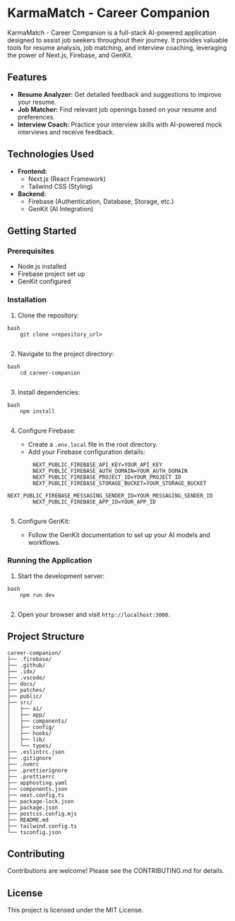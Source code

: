 # KarmaMatch - Career Companion

KarmaMatch - Career Companion is a full-stack AI-powered application designed to assist job seekers throughout their journey. It provides valuable tools for resume analysis, job matching, and interview coaching, leveraging the power of Next.js, Firebase, and GenKit.

## Features

*   **Resume Analyzer:** Get detailed feedback and suggestions to improve your resume.
*   **Job Matcher:** Find relevant job openings based on your resume and preferences.
*   **Interview Coach:** Practice your interview skills with AI-powered mock interviews and receive feedback.

## Technologies Used

*   **Frontend:**
    *   Next.js (React Framework)
    *   Tailwind CSS (Styling)
*   **Backend:**
    *   Firebase (Authentication, Database, Storage, etc.)
    *   GenKit (AI Integration)

## Getting Started

### Prerequisites

*   Node.js installed
*   Firebase project set up
*   GenKit configured

### Installation

1. Clone the repository:
```
bash
    git clone <repository_url>
    
```
2.  Navigate to the project directory:
```
bash
    cd career-companion
    
```
3.  Install dependencies:
```
bash
    npm install
    
```
4.  Configure Firebase:

    *   Create a `.env.local` file in the root directory.
    *   Add your Firebase configuration details:
```
        NEXT_PUBLIC_FIREBASE_API_KEY=YOUR_API_KEY
        NEXT_PUBLIC_FIREBASE_AUTH_DOMAIN=YOUR_AUTH_DOMAIN
        NEXT_PUBLIC_FIREBASE_PROJECT_ID=YOUR_PROJECT_ID
        NEXT_PUBLIC_FIREBASE_STORAGE_BUCKET=YOUR_STORAGE_BUCKET
        NEXT_PUBLIC_FIREBASE_MESSAGING_SENDER_ID=YOUR_MESSAGING_SENDER_ID
        NEXT_PUBLIC_FIREBASE_APP_ID=YOUR_APP_ID
        
```
5.  Configure GenKit:

    *   Follow the GenKit documentation to set up your AI models and workflows.

### Running the Application

1.  Start the development server:
```
bash
    npm run dev
    
```
2.  Open your browser and visit `http://localhost:3000`.

## Project Structure
```
career-companion/
├── .firebase/
├── .github/
├── .idx/
├── .vscode/
├── docs/
├── patches/
├── public/
├── src/
│   ├── ai/
│   ├── app/
│   ├── components/
│   ├── config/
│   ├── hooks/
│   ├── lib/
│   └── types/
├── .eslintrc.json
├── .gitignore
├── .nvmrc
├── .prettierignore
├── .prettierrc
├── apphosting.yaml
├── components.json
├── next.config.ts
├── package-lock.json
├── package.json
├── postcss.config.mjs
├── README.md
├── tailwind.config.ts
└── tsconfig.json
```
## Contributing

Contributions are welcome! Please see the CONTRIBUTING.md for details.

## License

This project is licensed under the MIT License.